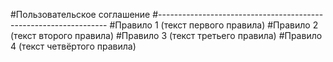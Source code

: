 #Пользовательское соглашение
#-----------------------------------------------------------------
#Правило 1 (текст первого правила)
#Правило 2 (текст второго правила)
#Правило 3 (текст третьего правила)
#Правило 4 (текст четвёртого правила)
